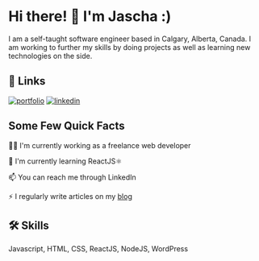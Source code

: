 # Hi there! 👋 I'm Jascha :) 

I am a self-taught software engineer based in Calgary, Alberta, Canada. I am working to further my skills by doing projects as well as learning new technologies on the side. 
## 🔗 Links
[![portfolio](https://img.shields.io/badge/my_portfolio-000?style=for-the-badge&logo=ko-fi&logoColor=white)](https://dadaptech.com/)
[![linkedin](https://img.shields.io/badge/linkedin-0A66C2?style=for-the-badge&logo=linkedin&logoColor=white)](https://www.linkedin.com/jaschadadap)


## Some Few Quick Facts
👩‍💻 I'm currently working as a freelance web developer

🧠 I'm currently learning ReactJS⚛

📫 You can reach me through LinkedIn

⚡️ I regularly write articles on my [blog](https://dadaptech.com)
## 🛠 Skills
Javascript, HTML, CSS, ReactJS, NodeJS, WordPress


